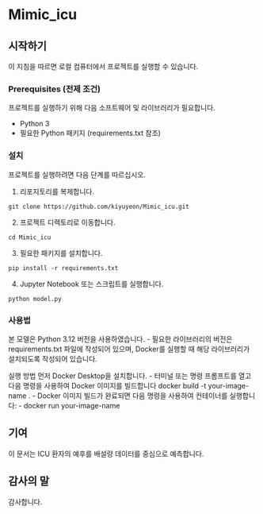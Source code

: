 # Mimic_icu

## 시작하기

이 지침을 따르면 로컬 컴퓨터에서 프로젝트를 실행할 수 있습니다.

### Prerequisites (전제 조건)

프로젝트를 실행하기 위해 다음 소프트웨어 및 라이브러리가 필요합니다.

- Python 3
- 필요한 Python 패키지 (requirements.txt 참조)

### 설치

프로젝트를 실행하려면 다음 단계를 따르십시오.

1. 리포지토리를 복제합니다.

```
git clone https://github.com/kiyuyeon/Mimic_icu.git
```

2. 프로젝트 디렉토리로 이동합니다.

```
cd Mimic_icu
```

3. 필요한 패키지를 설치합니다.

```
pip install -r requirements.txt
```

4. Jupyter Notebook 또는 스크립트를 실행합니다.

```
python model.py
```

### 사용법

본 모델은 Python 3.12 버전을 사용하였습니다. - 필요한 라이브러리의 버전은 requirements.txt 파일에 작성되어 있으며, Docker를 실행할 때 해당 라이브러리가 설치되도록 작성되어 있습니다. 

실행 방법
먼저 Docker Desktop을 설치합니다. - 터미널 또는 명령 프롬프트를 열고 다음 명령을 사용하여 Docker 이미지를 빌드합니다
docker build -t your-image-name . - Docker 이미지 빌드가 완료되면 다음 명령을 사용하여 컨테이너를 실행합니다: - docker run your-image-name

## 기여

이 문서는  ICU 환자의 예후를 배설량 데이터를 중심으로 예측합니다. 


## 감사의 말

감사합니다.

